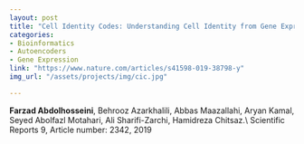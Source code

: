 ```yaml
---
layout: post
title: "Cell Identity Codes: Understanding Cell Identity from Gene Expression Profiles using Deep Neural Networks"
categories:
- Bioinformatics
- Autoencoders
- Gene Expression
link: "https://www.nature.com/articles/s41598-019-38798-y"
img_url: "/assets/projects/img/cic.jpg"

---
```


**Farzad Abdolhosseini**, Behrooz Azarkhalili, Abbas Maazallahi, Aryan Kamal, Seyed Abolfazl Motahari, Ali Sharifi-Zarchi, Hamidreza Chitsaz.\\
Scientific Reports 9, Article number: 2342, 2019